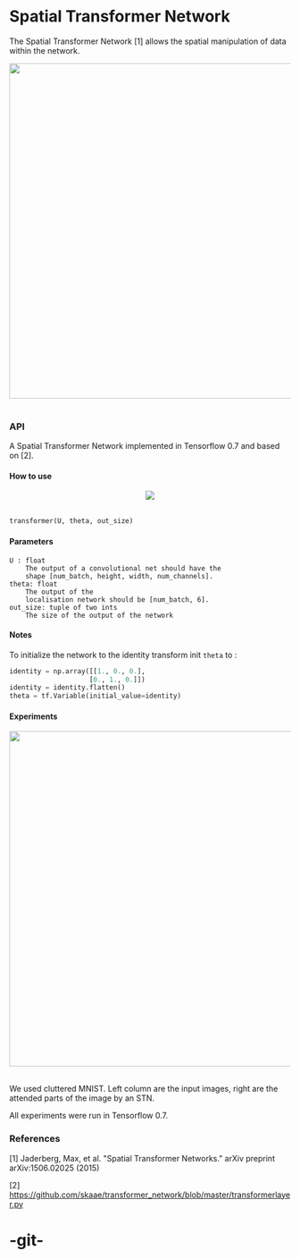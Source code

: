# Spatial Transformer Network

The Spatial Transformer Network [1] allows the spatial manipulation of data within the network.

<div align="center">
  <img width="600px" src="http://i.imgur.com/ExGDVul.png"><br><br>
</div>

### API 

A Spatial Transformer Network implemented in Tensorflow 0.7 and based on [2].

#### How to use

<div align="center">
  <img src="http://i.imgur.com/gfqLV3f.png"><br><br>
</div>

```python
transformer(U, theta, out_size)
```
    
#### Parameters

    U : float 
        The output of a convolutional net should have the
        shape [num_batch, height, width, num_channels]. 
    theta: float   
        The output of the
        localisation network should be [num_batch, 6].
    out_size: tuple of two ints
        The size of the output of the network
        
    
#### Notes
To initialize the network to the identity transform init ``theta`` to :

```python
identity = np.array([[1., 0., 0.],
                    [0., 1., 0.]]) 
identity = identity.flatten()
theta = tf.Variable(initial_value=identity)
```        

#### Experiments

<div align="center">
  <img width="600px" src="http://i.imgur.com/HtCBYk2.png"><br><br>
</div>

We used cluttered MNIST. Left column are the input images, right are the attended parts of the image by an STN.

All experiments were run in Tensorflow 0.7.

### References

[1] Jaderberg, Max, et al. "Spatial Transformer Networks." arXiv preprint arXiv:1506.02025 (2015)

[2] https://github.com/skaae/transformer_network/blob/master/transformerlayer.py
# -git-
